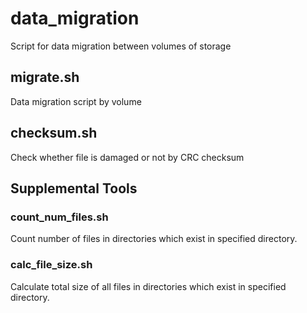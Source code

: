 # data_migration
Script for data migration between volumes of storage

## migrate.sh
Data migration script by volume

## checksum.sh
Check whether file is damaged or not by CRC checksum

## Supplemental Tools
### count_num_files.sh 
Count number of files in directories which exist in specified directory.

### calc_file_size.sh
Calculate total size of all files in directories which exist in specified directory.
